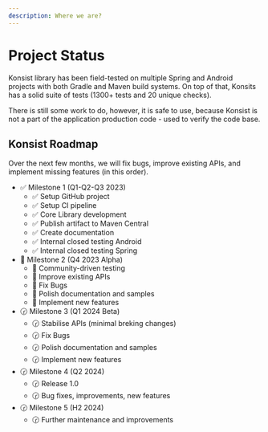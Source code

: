 ```yaml
---
description: Where we are?
---
```


# Project Status

Konsist library has been field-tested on multiple Spring and Android projects with both Gradle and Maven build systems. On top of that, Konsits has a solid suite of tests (1300+ tests and 20 unique checks).

There is still some work to do, however, it is safe to use, because Konsist is not a part of the application production code - used to verify the code base.

## Konsist Roadmap

Over the next few months, we will fix bugs, improve existing APIs, and implement missing features (in this order).

- ✅ Milestone 1 (Q1-Q2-Q3 2023)
  - ✅ Setup GitHub project
  - ✅ Setup CI pipeline
  - ✅ Core Library development
  - ✅ Publish artifact to Maven Central
  - ✅ Create documentation
  - ✅ Internal closed testing Android
  - ✅ Internal closed testing Spring
- 🚀 Milestone 2 (Q4 2023 Alpha)
  - 🚀 Community-driven testing
  - 🚀 Improve existing APIs
  - 🚀 Fix Bugs
  - 🚀 Polish documentation and samples
  - 🚀 Implement new features
- 🕝 Milestone 3 (Q1 2024 Beta)
  - 🕝 Stabilise APIs (minimal breking changes)
  - 🕝 Fix Bugs
  - 🕝 Polish documentation and samples
  - 🕝 Implement new features
- 🕝 Milestone 4 (Q2 2024)
  - 🕝 Release 1.0
  - 🕝 Bug fixes, improvements, new features
- 🕝 Milestone 5 (H2 2024)
  - 🕝 Further maintenance and improvements
